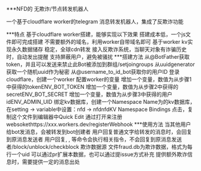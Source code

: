 ***NFD的
无欺诈/节点转发机器人

一个基于cloudflare worker的telegram 消息转发机器人，集成了反欺诈功能

***特点
基于cloudflare worker搭建，能够实现以下效果
搭建成本低，一个js文件即可完成搭建
不需要额外的域名，利用worker自带域名即可
基于worker kv实现永久数据储存
稳定，全球cdn转发
接入反欺诈系统，当聊天对象有诈骗历史时，自动发出提醒
支持屏蔽用户，避免被骚扰
***搭建方法
从@BotFather获取token，并且可以发送来禁止此Bot被添加到群组/setjoingroups
从uuidgenerator获取一个随机uuid作为秘密
从@username_to_id_bot获取你的用户ID
登录cloudflare，创建一个worker
配置worker的变量
增加一个变量，数值为从步骤1中获得的tokenENV_BOT_TOKEN
增加一个变量，数值为从步骤2中获得的secretENV_BOT_SECRET
增加一个变量，数值为从步骤3中获得的用户idENV_ADMIN_UID
绑定kv数据库，创建一个Namespace Name为的kv数据库，在setting -> variable中设置：nfd -> nfdnfdKV Namespace Bindings
点击，复制这个文件到编辑器中Quick Edit
通过打开来注册websokethttps://xxx.workers.dev/registerWebhook
***使用方法
当其他用户给bot发消息，会被转发到bot创建者
用户回复普通文字给转发的消息时，会回复到原消息发送者
用户回复, , 等命令会执行相关指令，不会回复到原消息发送者/block/unblock/checkblock
欺诈数据源
文件fraud.db为欺诈数据，格式为每行一个uid
可以通过pr扩展本数据，也可以通过提issue方式补充
提供额外欺诈信息时，需要提供一定的消息出处
